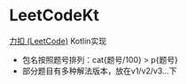 # LeetCodeKt

[力扣 (LeetCode)](https://leetcode-cn.com/) Kotlin实现

- 包名按照题号排列：cat{题号/100} > p{题号}
- 部分题目有多种解法版本，放在v1/v2/v3...下
